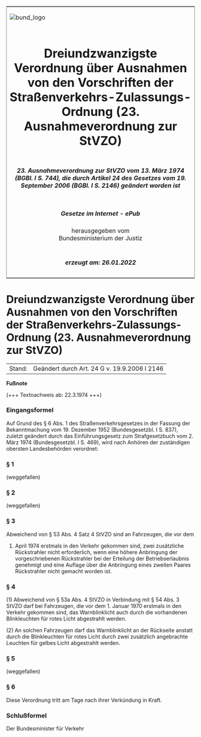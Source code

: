 <span id="DECKBLATT.html"></span>

<table border="0" frame="border" width="100%">

<tr valign="top">

<td align="left">

![bund\_logo](BfJ_2021_Web_de_de.gif)

</td>

<td align="right">

 

</td>

</tr>

<tr align="center" valign="middle">

<td colspan="2">

# Dreiundzwanzigste Verordnung über Ausnahmen von den Vorschriften der Straßenverkehrs-Zulassungs-Ordnung (23. Ausnahmeverordnung zur StVZO)

</td>

</tr>

<tr align="center" valign="middle">

<td colspan="2">

##### 23\. Ausnahmeverordnung zur StVZO vom 13. März 1974 (BGBl. I S. 744), die durch Artikel 24 des Gesetzes vom 19. September 2006 (BGBl. I S. 2146) geändert worden ist

</td>

</tr>

<tr align="center" valign="middle">

<td colspan="2">

  
  

##### Gesetze im Internet - ePub  
  
herausgegeben vom  
Bundesministerium der Justiz

</td>

</tr>

<tr align="center" valign="bottom">

<td colspan="2">

  
  

##### erzeugt am: 26.01.2022

</td>

</tr>

</table>

<span id="BJNR007440974.html"></span>

# Dreiundzwanzigste Verordnung über Ausnahmen von den Vorschriften der Straßenverkehrs-Zulassungs-Ordnung (23. Ausnahmeverordnung zur StVZO)

<div>

<div class="jnhtml">

|        |                                              |
| ------ | -------------------------------------------- |
| Stand: | Geändert durch Art. 24 G v. 19.9.2006 I 2146 |

</div>

</div>

<div>

  
**Fußnote**

<div class="jnhtml">

<div>

<div class="jurAbsatz">

(+++ Textnachweis ab: 22.3.1974 +++)

</div>

</div>

</div>

</div>

<span id="BJNR007440974BJNE000100312.html"></span>

### Eingangsformel  

<div>

<div class="jnhtml">

<div>

<div class="jurAbsatz">

Auf Grund des § 6 Abs. 1 des Straßenverkehrsgesetzes in der Fassung der
Bekanntmachung vom 19. Dezember 1952 (Bundesgesetzbl. I S. 837), zuletzt
geändert durch das Einführungsgesetz zum Strafgesetzbuch vom 2. März
1974 (Bundesgesetzbl. I S. 469), wird nach Anhören der zuständigen
obersten Landesbehörden verordnet:

</div>

</div>

</div>

</div>

<span id="BJNR007440974BJNE000201308.html"></span>

### § 1  

<div>

<div class="jnhtml">

<div>

<div class="jurAbsatz">

(weggefallen)

</div>

</div>

</div>

</div>

<span id="BJNR007440974BJNE000301308.html"></span>

### § 2  

<div>

<div class="jnhtml">

<div>

<div class="jurAbsatz">

(weggefallen)

</div>

</div>

</div>

</div>

<span id="BJNR007440974BJNE000400312.html"></span>

### § 3  

<div>

<div class="jnhtml">

<div>

<div class="jurAbsatz">

Abweichend von § 53 Abs. 4 Satz 4 StVZO sind an Fahrzeugen, die vor dem
1. April 1974 erstmals in den Verkehr gekommen sind, zwei zusätzliche
Rückstrahler nicht erforderlich, wenn eine höhere Anbringung der
vorgeschriebenen Rückstrahler bei der Erteilung der Betriebserlaubnis
genehmigt und eine Auflage über die Anbringung eines zweiten Paares
Rückstrahler nicht gemacht worden ist.

</div>

</div>

</div>

</div>

<span id="BJNR007440974BJNE000500312.html"></span>

### § 4  

<div>

<div class="jnhtml">

<div>

<div class="jurAbsatz">

(1) Abweichend von § 53a Abs. 4 StVZO in Verbindung mit § 54 Abs. 3
StVZO darf bei Fahrzeugen, die vor dem 1. Januar 1970 erstmals in den
Verkehr gekommen sind, das Warnblinklicht auch durch die vorhandenen
Blinkleuchten für rotes Licht abgestrahlt werden.

</div>

<div class="jurAbsatz">

(2) An solchen Fahrzeugen darf das Warnblinklicht an der Rückseite
anstatt durch die Blinkleuchten für rotes Licht durch zwei zusätzlich
angebrachte Leuchten für gelbes Licht abgestrahlt werden.

</div>

</div>

</div>

</div>

<span id="BJNR007440974BJNE000601308.html"></span>

### § 5  

<div>

<div class="jnhtml">

<div>

<div class="jurAbsatz">

(weggefallen)

</div>

</div>

</div>

</div>

<span id="BJNR007440974BJNE000700312.html"></span>

### § 6  

<div>

<div class="jnhtml">

<div>

<div class="jurAbsatz">

Diese Verordnung tritt am Tage nach ihrer Verkündung in Kraft.

</div>

</div>

</div>

</div>

<span id="BJNR007440974BJNE000800312.html"></span>

### Schlußformel  

<div>

<div class="jnhtml">

<div>

<div class="jurAbsatz">

<span class="SP">Der Bundesminister für Verkehr</span>

</div>

</div>

</div>

</div>
